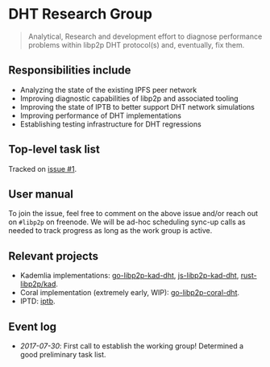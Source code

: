 # DHT Research Group

> Analytical, Research and development effort to diagnose performance problems within libp2p DHT protocol(s) and, eventually, fix them.

## Responsibilities include

- Analyzing the state of the existing IPFS peer network
- Improving diagnostic capabilities of libp2p and associated tooling
- Improving the state of IPTB to better support DHT network simulations
- Improving performance of DHT implementations
- Establishing testing infrastructure for DHT regressions

## Top-level task list

Tracked on [issue #1](https://github.com/libp2p/dht/issues/1).

## User manual

To join the issue, feel free to comment on the above issue and/or reach out on `#libp2p` on freenode. We will be ad-hoc scheduling sync-up calls as needed to track progress as long as the work group is active.

## Relevant projects

- Kademlia implementations: [go-libp2p-kad-dht](https://github.com/libp2p/go-libp2p-kad-dht), [js-libp2p-kad-dht](https://github.com/libp2p/js-libp2p-kad-dht), [rust-libp2p/kad](https://github.com/libp2p/rust-libp2p/tree/master/kad).
- Coral implementation (extremely early, WIP): [go-libp2p-coral-dht](https://libp2p/go-libp2p-coral-dht).
- IPTD: [iptb](https://github.com/ipfs/iptb).

## Event log

- *2017-07-30*: First call to establish the working group! Determined a good preliminary task list.
